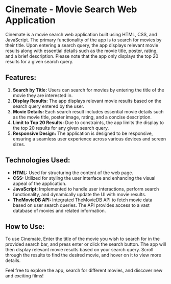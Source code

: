 # Cinemate - Movie Search Web Application

Cinemate is a movie search web application built using HTML, CSS, and JavaScript. The primary functionality of the app is to search for movies by their title. Upon entering a search query, the app displays relevant movie results along with essential details such as the movie title, poster, rating, and a brief description. Please note that the app only displays the top 20 results for a given search query.

## Features:

1. **Search by Title:** Users can search for movies by entering the title of the movie they are interested in.
2. **Display Results:** The app displays relevant movie results based on the search query entered by the user.
3. **Movie Details:** Each search result includes essential movie details such as the movie title, poster image, rating, and a concise description.
4. **Limit to Top 20 Results:** Due to constraints, the app limits the display to the top 20 results for any given search query.
5. **Responsive Design:** The application is designed to be responsive, ensuring a seamless user experience across various devices and screen sizes.

## Technologies Used:

- **HTML:** Used for structuring the content of the web page.
- **CSS:** Utilized for styling the user interface and enhancing the visual appeal of the application.
- **JavaScript:** Implemented to handle user interactions, perform search functionality, and dynamically update the UI with movie results.
- **TheMovieDB API:** Integrated TheMovieDB API to fetch movie data based on user search queries. The API provides access to a vast database of movies and related information.

## How to Use:

To use Cinemate, Enter the title of the movie you wish to search for in the provided search bar, and press enter or click the search button. The app will then display relevant movie results based on your search query. Scroll through the results to find the desired movie, and hover on it to view more details.

Feel free to explore the app, search for different movies, and discover new and exciting films!

